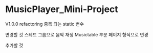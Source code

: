 # MusicPlayer_Mini-Project
V1.0.0
  refactoring
  중복 되는 static 변수 
  
  변경할 것
  스레드 그룹으로 음악 재생
  Musictable 부분 페이지 형식으로 변경
  
  추가할 것
  
